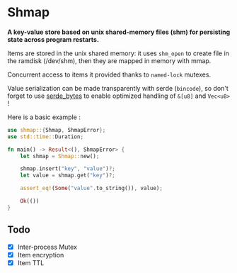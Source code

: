 # **Shmap**

 **A key-value store based on unix shared-memory files (shm) for persisting state across program restarts.**

 Items are stored in the unix shared memory: it uses `shm_open` to create file in the ramdisk (/dev/shm), then they are mapped in memory with mmap.

 Concurrent access to items it provided thanks to `named-lock` mutexes.

 Value serialization can be made transparently with serde (`bincode`), so don't forget to use [serde_bytes](https://crates.io/crates/serde_bytes) to enable optimized handling of `&[u8]` and `Vec<u8>` !

 Here is a basic example :

 ```rust
 use shmap::{Shmap, ShmapError};
 use std::time::Duration;

 fn main() -> Result<(), ShmapError> {
     let shmap = Shmap::new();

     shmap.insert("key", "value")?;
     let value = shmap.get("key")?;

     assert_eq!(Some("value".to_string()), value);

     Ok(())
 }
 ```

## Todo

- [x] Inter-process Mutex
- [x] Item encryption
- [x] Item TTL
